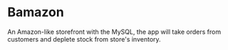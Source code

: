 # Bamazon
An Amazon-like storefront with the MySQL, the app will take orders from customers and deplete stock from store's inventory. 
